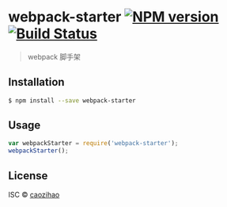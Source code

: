 # webpack-starter [![NPM version](https://badge.fury.io/js/webpack-starter.svg)](https://npmjs.org/package/webpack-starter) [![Build Status](https://travis-ci.org/caozihao/webpack-starter.svg?branch=master)](https://travis-ci.org/caozihao/webpack-starter)

> webpack 脚手架

## Installation

```sh
$ npm install --save webpack-starter
```

## Usage

```js
var webpackStarter = require('webpack-starter');
webpackStarter();
```

## License

ISC © [caozihao](https://github.com/caozihao)
